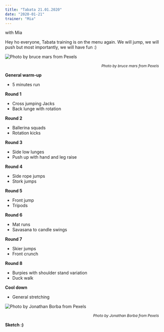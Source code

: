 ```yaml
---
title: "Tabata 21.01.2020"
date: "2020-01-21"
trainer: "Mia"
---
```


with Mia

Hey ho everyone, Tabata training is on the menu again. We will jump, we will push but most importantly, we will have fun :)

![](https://i.imgur.com/KyGEc93.jpg "Photo by bruce mars from Pexels")<p style="font-size: 12px; text-align: right">*Photo by bruce mars from Pexels*</p>

**General warm-up**
- 5 minutes run

**Round 1**
- Cross jumping Jacks
- Back lunge with rotation

**Round 2**
- Ballerina squads
- Rotation kicks

**Round 3**
- Side low lunges
- Push up with hand and leg raise

**Round 4**
- Side rope jumps
- Stork jumps

**Round 5**
- Front jump
- Tripods

**Round 6**
- Mat runs
- Savasana to candle swings

**Round 7**
- Skier jumps
- Front crunch

**Round 8**
- Burpies with shoulder stand variation
- Duck walk

**Cool down**
- General stretching


![](https://i.imgur.com/hXapBRY.jpg "Photo by Jonathan Borba from Pexels")<p style="font-size: 12px; text-align: right">*Photo by Jonathan Borba from Pexels*</p>

**Sketch :)**
